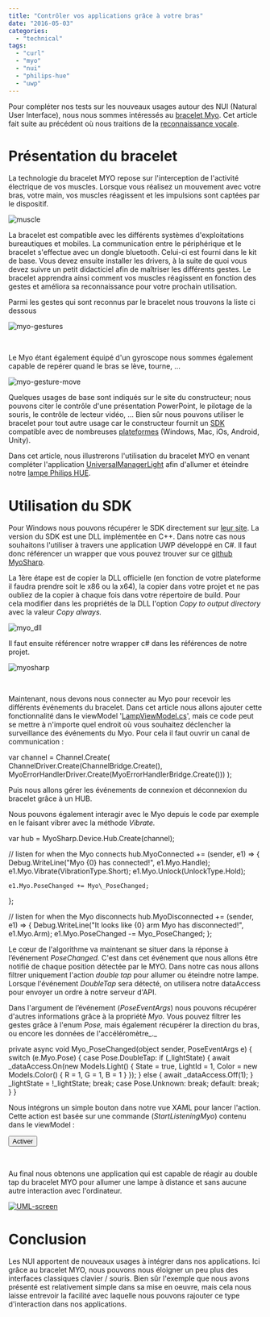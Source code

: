 ```yaml
---
title: "Contrôler vos applications grâce à votre bras"
date: "2016-05-03"
categories: 
  - "technical"
tags: 
  - "curl"
  - "myo"
  - "nui"
  - "philips-hue"
  - "uwp"
---
```


Pour compléter nos tests sur les nouveaux usages autour des NUI (Natural User Interface), nous nous sommes intéressés au [bracelet Myo](https://www.myo.com/). Cet article fait suite au précédent où nous traitions de la [reconnaissance vocale](https://blog.3ie.fr/commander-votre-domotique-a-la-voix-grace-a-cortana/).

# Présentation du bracelet

La technologie du bracelet MYO repose sur l'interception de l'activité électrique de vos muscles. Lorsque vous réalisez un mouvement avec votre bras, votre main, vos muscles réagissent et les impulsions sont captées par le dispositif.

![muscle](/assets/images/muscle.jpg)

La bracelet est compatible avec les différents systèmes d'exploitations bureautiques et mobiles. La communication entre le périphérique et le bracelet s'effectue avec un dongle bluetooth. Celui-ci est fourni dans le kit de base. Vous devez ensuite installer les drivers, à la suite de quoi vous devez suivre un petit didacticiel afin de maîtriser les différents gestes. Le bracelet apprendra ainsi comment vos muscles réagissent en fonction des gestes et améliora sa reconnaissance pour votre prochain utilisation.

Parmi les gestes qui sont reconnus par le bracelet nous trouvons la liste ci dessous

![myo-gestures](/assets/images/myo-gestures.png)

 

Le Myo étant également équipé d'un gyroscope nous sommes également capable de repérer quand le bras se lève, tourne, ...

![myo-gesture-move](/assets/images/myo-gesture-move-2-300x136.png)

Quelques usages de base sont indiqués sur le site du constructeur; nous pouvons citer le contrôle d'une présentation PowerPoint, le pilotage de la souris, le contrôle de lecteur vidéo, ... Bien sûr nous pouvons utiliser le bracelet pour tout autre usage car le constructeur fournit un [SDK](https://developer.thalmic.com/downloads) compatible avec de nombreuses [plateformes](https://developer.thalmic.com/start/) (Windows, Mac, iOs, Android, Unity).

Dans cet article, nous illustrerons l'utilisation du bracelet MYO en venant compléter l'application [UniversalManagerLight](https://github.com/3IE/universal-manager-light/tree/v2.0.0) afin d'allumer et éteindre notre [lampe Philips HUE](https://blog.3ie.fr/un-exemple-de-projet-iot/).

# Utilisation du SDK

Pour Windows nous pouvons récupérer le SDK directement sur [leur site](https://s3.amazonaws.com/thalmicdownloads/windows/SDK/myo-sdk-win-0.9.0.zip). La version du SDK est une DLL implémentée en C++. Dans notre cas nous souhaitons l'utiliser à travers une application UWP développé en C#. Il faut donc référencer un wrapper que vous pouvez trouver sur ce [github MyoSharp](https://github.com/tayfuzun/MyoSharp).

La 1ère étape est de copier la DLL officielle (en fonction de votre plateforme il faudra prendre soit le x86 ou la x64), la copier dans votre projet et ne pas oubliez de la copier à chaque fois dans votre répertoire de build. Pour cela modifier dans les propriétés de la DLL l'option _Copy to output directory_ avec la valeur _Copy always._ 

![myo_dll](/assets/images/myo_dll-1024x681.png)

Il faut ensuite référencer notre wrapper c# dans les références de notre projet.

![myosharp](/assets/images/myosharp-1024x709.png)

 

Maintenant, nous devons nous connecter au Myo pour recevoir les différents événements du bracelet. Dans cet article nous allons ajouter cette fonctionnalité dans le viewModel '[LampViewModel.cs](https://github.com/3IE/universal-manager-light/blob/v2.0.0/UniversalManagerLight/ViewModel/LampViewModel.cs)', mais ce code peut se mettre à n'importe quel endroit où vous souhaitez déclencher la surveillance des événements du Myo. Pour cela il faut ouvrir un canal de communication :

var channel = Channel.Create(
       ChannelDriver.Create(ChannelBridge.Create(),
       MyoErrorHandlerDriver.Create(MyoErrorHandlerBridge.Create()))
);

Puis nous allons gérer les événements de connexion et déconnexion du bracelet grâce à un HUB.

Nous pouvons également interagir avec le Myo depuis le code par exemple en le faisant vibrer avec la méthode _Vibrate._

var hub = MyoSharp.Device.Hub.Create(channel);

// listen for when the Myo connects
hub.MyoConnected += (sender, e1) =>
{
    Debug.WriteLine("Myo {0} has connected!", e1.Myo.Handle);
    e1.Myo.Vibrate(VibrationType.Short);
    e1.Myo.Unlock(UnlockType.Hold);

    e1.Myo.PoseChanged += Myo\_PoseChanged;
};

// listen for when the Myo disconnects
hub.MyoDisconnected += (sender, e1) =>
{
    Debug.WriteLine("It looks like {0} arm Myo has disconnected!", e1.Myo.Arm);
    e1.Myo.PoseChanged -= Myo\_PoseChanged;
};

Le cœur de l'algorithme va maintenant se situer dans la réponse à l’événement _PoseChanged._ C'est dans cet événement que nous allons être notifié de chaque position détectée par le MYO. Dans notre cas nous allons filtrer uniquement l'action _double tap_ pour allumer ou éteindre notre lampe. Lorsque l'événement _DoubleTap_ sera détecté, on utilisera notre dataAccess pour envoyer un ordre à notre serveur d'API.

Dans l'argument de l’événement (_PoseEventArgs_) nous pouvons récupérer d'autres informations grâce à la propriété _Myo._ Vous pouvez filtrer les gestes grâce à l'enum _Pose,_ mais également récupérer la direction du bras, ou encore les données de l'accéléromètre_._

private async void Myo\_PoseChanged(object sender, PoseEventArgs e)
{
    switch (e.Myo.Pose)
    {
        case Pose.DoubleTap:
            if (\_lightState)
            {
                await \_dataAccess.On(new Models.Light() { State = true, LightId = 1, Color = new Models.Color() { R = 1, G = 1, B = 1 } });
            }
            else
            {
                await \_dataAccess.Off(1);
            }
            \_lightState = !\_lightState;
            break;
        case Pose.Unknown:
            break;
        default:
            break;
    }
}

Nous intégrons un simple bouton dans notre vue XAML pour lancer l'action. Cette action est basée sur une commande (_StartListeningMyo_) contenu dans le viewModel :

<Button  RequestedTheme="Dark" Command="{Binding StartListeningMyo}" IsEnabled="{Binding IsEnabledMyo}">Activer</Button>

 

Au final nous obtenons une application qui est capable de réagir au double tap du bracelet MYO pour allumer une lampe à distance et sans aucune autre interaction avec l'ordinateur.

[![UML-screen](/assets/images/UML-screen-1024x603.png)](/assets/images/UML-screen.png)

# Conclusion

Les NUI apportent de nouveaux usages à intégrer dans nos applications. Ici grâce au bracelet MYO, nous pouvons nous éloigner un peu plus des interfaces classiques clavier / souris. Bien sûr l'exemple que nous avons présenté est relativement simple dans sa mise en oeuvre, mais cela nous laisse entrevoir la facilité avec laquelle nous pouvons rajouter ce type d'interaction dans nos applications.
